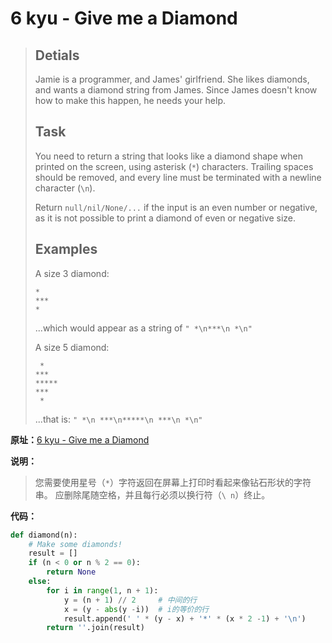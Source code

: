 # 6 kyu - Give me a Diamond


>## Detials
>
>Jamie is a programmer, and James' girlfriend. She likes diamonds, and wants a diamond string from James. Since James doesn't know how to make this happen, he needs your help.
>
>## Task
>
>You need to return a string that looks like a diamond shape when printed on the screen, using asterisk (`*`) characters. Trailing spaces should be removed, and every line must be terminated with a newline character (`\n`).
>
>Return `null/nil/None/...` if the input is an even number or negative, as it is not possible to print a diamond of even or negative size.
>
>## Examples
>
>A size 3 diamond:
>
>```
> *
>***
> *
>```
>
>...which would appear as a string of `" *\n***\n *\n"`
>
>A size 5 diamond:
>
>```
>  *
> ***
>*****
> ***
>  *
>```
>
>...that is: `" *\n ***\n*****\n ***\n *\n"`



**原址：**[6 kyu - Give me a Diamond](<https://www.codewars.com/kata/5503013e34137eeeaa001648>)



**说明：**

> 您需要使用星号（`*`）字符返回在屏幕上打印时看起来像钻石形状的字符串。 应删除尾随空格，并且每行必须以换行符（`\ n`）终止。



**代码：**

```python
def diamond(n):
    # Make some diamonds!
    result = []
    if (n < 0 or n % 2 == 0):
        return None
    else:
        for i in range(1, n + 1):
            y = (n + 1) // 2     # 中间的行
            x = (y - abs(y -i))  # i的等价的行
            result.append(' ' * (y - x) + '*' * (x * 2 -1) + '\n')
        return ''.join(result)
```

